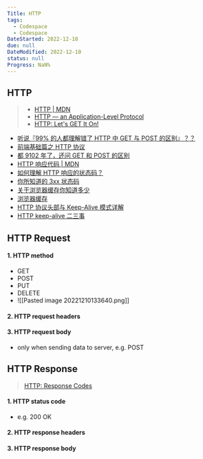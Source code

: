 ```yaml
---
Title: HTTP
tags:
  - Codespace
  - Codespace
DateStarted: 2022-12-10
due: null
DateModified: 2022-12-10
status: null
Progress: NaN%
---
```


## HTTP

> - [HTTP | MDN](https://developer.mozilla.org/zh-CN/docs/Web/HTTP)
> - [HTTP — an Application-Level Protocol](https://dev.opera.com/articles/http-basic-introduction/)
> - [HTTP: Let's GET It On!](https://dev.opera.com/articles/http-lets-get-it-on/)

- [听说『99% 的人都理解错了 HTTP 中 GET 与 POST 的区别』？？](https://link.juejin.cn?target=https%3A%2F%2Fzhuanlan.zhihu.com%2Fp%2F25028045 "https://zhuanlan.zhihu.com/p/25028045")
- [前端基础篇之 HTTP 协议](https://juejin.cn/post/6844903844216832007 "https://juejin.cn/post/6844903844216832007")
- [都 9102 年了，还问 GET 和 POST 的区别](https://link.juejin.cn?target=https%3A%2F%2Fsegmentfault.com%2Fa%2F1190000018129846 "https://segmentfault.com/a/1190000018129846")
- [HTTP 响应代码 | MDN](https://link.juejin.cn?target=https%3A%2F%2Fdeveloper.mozilla.org%2Fzh-CN%2Fdocs%2FWeb%2FHTTP%2FStatus "https://developer.mozilla.org/zh-CN/docs/Web/HTTP/Status")
- [如何理解 HTTP 响应的状态码？](https://link.juejin.cn?target=https%3A%2F%2Fharttle.land%2F2015%2F08%2F15%2Fhttp-status-code.html%23header-11 "https://harttle.land/2015/08/15/http-status-code.html#header-11")
- [你所知道的 3xx 状态码](https://link.juejin.cn?target=https%3A%2F%2Faotu.io%2Fnotes%2F2016%2F01%2F28%2F3xx-of-http-status%2Findex.html "https://aotu.io/notes/2016/01/28/3xx-of-http-status/index.html")
- [关于浏览器缓存你知道多少](https://link.juejin.cn?target=https%3A%2F%2Fmp.weixin.qq.com%2Fs%2FWvc0lkLpgyEW_u7bbMdvpQ "https://mp.weixin.qq.com/s/Wvc0lkLpgyEW_u7bbMdvpQ")
- [浏览器缓存](https://link.juejin.cn?target=https%3A%2F%2Fgithub.com%2Fxiangxingchen%2Fblog%2Fissues%2F9 "https://github.com/xiangxingchen/blog/issues/9")
- [HTTP 协议头部与 Keep-Alive 模式详解](https://link.juejin.cn?target=https%3A%2F%2Fwww.byvoid.com%2Fzhs%2Fblog%2Fhttp-keep-alive-header "https://www.byvoid.com/zhs/blog/http-keep-alive-header")
- [HTTP keep-alive 二三事](https://link.juejin.cn?target=https%3A%2F%2Flotabout.me%2F2019%2FThings-about-keepalive%2F "https://lotabout.me/2019/Things-about-keepalive/")

## HTTP Request

#### 1. HTTP method

- GET
- POST
- PUT
- DELETE
- ![[Pasted image 20221210133640.png]]

#### 2. HTTP request headers

#### 3. HTTP request body

- only when sending data to server, e.g. POST

## HTTP Response

> [HTTP: Response Codes](https://dev.opera.com/articles/http-response-codes/)

#### 1. HTTP status code

- e.g. 200 OK

#### 2. HTTP response headers

#### 3. HTTP response body
